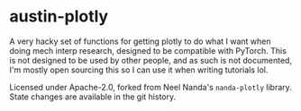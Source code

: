 # austin-plotly
A very hacky set of functions for getting plotly to do what I want when doing mech interp research, designed to be compatible with PyTorch. This is not designed to be used by other people, and as such is not documented, I'm mostly open sourcing this so I can use it when writing tutorials lol.

Licensed under Apache-2.0, forked from Neel Nanda's `nanda-plotly` library. State changes are available in the git history.
